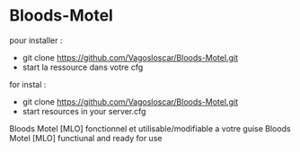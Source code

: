 # Bloods-Motel
pour installer :
- git clone https://github.com/Vagosloscar/Bloods-Motel.git
- start la ressource dans votre cfg

for instal :
- git clone https://github.com/Vagosloscar/Bloods-Motel.git
- start resources in your server.cfg


Bloods Motel [MLO]  fonctionnel et utilisable/modifiable a votre guise
Bloods Motel [MLO] functiunal and ready for use
